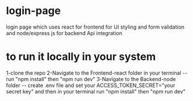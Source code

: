 # login-page
login page which uses react for frontend for UI styling and form validation and node/express js for backend Api integration

# to run it locally in your system
 1-clone the repo
 2-Navigate to the Frontend-react folder in your terminal -- run "npm install" then "npm run dev"
 3-Navigate to the Backend-node folder -- create .env file and set your ACCESS_TOKEN_SECRET="your secret key" and then in your terminal run "npm install" then "npm run dev"
 
